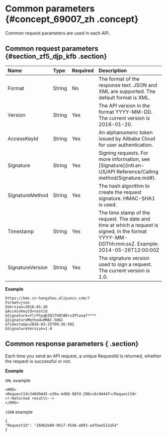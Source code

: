 # Common parameters {#concept_69007_zh .concept}

Common request parameters are used in each API.

## Common request parameters {#section_zf5_djp_kfb .section}

|Name|Type|Required|Description|
|:---|:---|:-------|:----------|
|Format|String|No|The format of the response text. JSON and XML are supported. The default format is XML.|
|Version|String|Yes|The API version in the format YYYY-MM-DD. The current version is 2016-01-20.|
|AccessKeyId|String|Yes|An alphanumeric token issued by Alibaba Cloud for user authentication.|
|Signature|String|Yes|Signing requests. For more information, see [Signature](intl.en-US/API Reference/Calling method/Signature.md#).|
|SignatureMethod|String|Yes|The hash algorithm to create the request signature. HMAC-SHA1 is used.|
|Timestamp|String|Yes|The time stamp of the request. The date and time at which a request is signed, in the format YYYY-MM-DDThh:mm:ssZ. Example: 2014-05-26T12:00:00Z|
|SignatureVersion|String|Yes|The signature version used to sign a request. The current version is 1.0.|

**Example**

```
https://kms.cn-hangzhou.aliyuncs.com/?
Format=json
&Version=2016-01-20
&AccessKeyId=testid
&Signature=YlrFhyqDZQ1ThNYARrv3Ptaxqf****
&SignatureMethod=HMAC-SHA1
&Timestamp=2016-03-25T09:36:58Z
&SignatureVersion=1.0

```

## Common response parameters { .section}

Each time you send an API request, a unique RequestId is returned, whether the request is successful or not.

**Example**

 `XML` example

```
<KMS>
<RequestId>348d9445-e39a-4d80-907d-298cc6c94447</RequestId>
<!—Returned results-->
</KMS>

```

 `JSON` example

```
{
"RequestId": "284b2b80-9b17-4546-a093-adfbae512a54"
}

```

